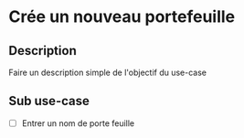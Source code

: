 # Crée un nouveau portefeuille


## Description
Faire un description simple de l'objectif du use-case

## Sub use-case

- [ ] Entrer un nom de porte feuille
